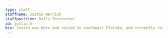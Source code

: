 ```yaml
---
type: staff
staffname: Justin Herrick
staffposition: Rails Instructor
id: justin_h
bio: Justin was born and raised in southwest Florida, and currently resides in Tampa. Driven by a passion for games, he began teaching himself programming and design at a young age, creating video games for himself and his siblings. Justin understands the power of non-traditional education, self-taught in HTML, CSS, Ruby, Rails, Javascript, Actionscript, Haxe, Elixr, and Clojure. Justin joined 8th Light in early 2012, going through their apprenticeship program and later mentoring others. He has worked as an independent software consultant, social media manager, and is now excited to take on the role of educator. In his free time, Justin enjoys unsweetened iced tea, coffee, language design and indie games.
---
```



